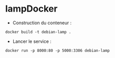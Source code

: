 # lampDocker

- Construction du conteneur :
```
docker build -t debian-lamp .
```
- Lancer le service :
```
docker run -p 8000:80 -p 5000:3306 debian-lamp
```
